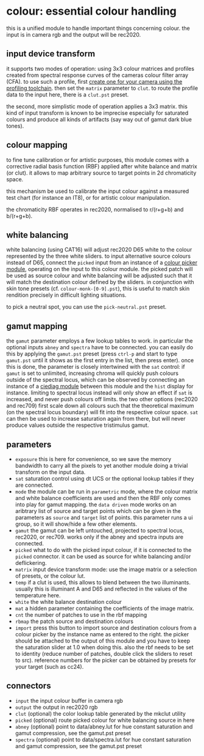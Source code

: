 # colour: essential colour handling

this is a unified module to handle important things concerning colour.
the input is in camera rgb and the output will be rec2020.

## input device transform

it supports two modes of operation: using 3x3 colour matrices and profiles
created from spectral response curves of the cameras colour filter array (CFA).
to use such a profile, first [create one for your camera using the profiling
toolchain](../../../tools/clut/readme.md). then set the `matrix` parameter to `clut`.
to route the profile data to the input here, there is a `clut.pst` preset.

the second, more simplistic mode of operation applies a 3x3 matrix. this kind
of input transform is known to be imprecise especially for saturated colours
and produce all kinds of artifacts (say way out of gamut dark blue tones).

## colour mapping

to fine tune calibration or for artistic purposes, this module comes with a
corrective radial basis function (RBF) applied after white balance and matrix
(or clut). it allows to map arbitrary source to target points in 2d
chromaticity space.

this mechanism be used to calibrate the input colour against a measured
test chart (for instance an IT8), or for artistic colour manipulation.

the chromaticity RBF operates in rec2020, normalised to r/(r+g+b) and b/(r+g+b).

## white balancing

white balancing (using CAT16) will adjust rec2020 D65 white to the colour
represented by the three white sliders. to input alternative source colours
instead of D65, connect the `picked` input from an instance of a [colour picker
module](../pick/readme.md), operating on the input to this colour module. the
picked patch will be used as source colour and white balancing will be adjusted
such that it will match the destination colour defined by the sliders. in
conjunction with skin tone presets (cf. `colour-monk-[0-9].pst`), this is
useful to match skin rendition precisely in difficult lighting situations.

to pick a neutral spot, you can use the `pick-neutral.pst` preset.

## gamut mapping

the `gamut` parameter employs a few lookup tables to
work. in particular the optional inputs `abney` and `spectra` have to be
connected. you can easily do this by applying the `gamut.pst`
preset (press `ctrl-p` and start to type `gamut.pst` until it shows as the
first entry in the list, then press enter).
once this is done, the parameter is closely intertwined with the `sat` control:
if `gamut` is set to unlimited, increasing chroma will quickly push colours
outside of the spectral locus, which can be observed by connecting an instance
of a [ciediag module](../ciediag/readme.md) between this module and the `hist`
display for instance. limiting to spectral locus instead will only show an
effect if `sat` is increased, and never push colours off limits. the two other
options (rec2020 and rec709) first scale down all colours such that the
theoretical maximum (on the spectral locus boundary) will fit into the
respective colour space. `sat` can then be used to increase saturation again
from there, but will never produce values outside the respective tristimulus
gamut.


## parameters

* `exposure` this is here for convenience, so we save the memory bandwidth to carry
  all the pixels to yet another module doing a trivial transform on the input data.
* `sat` saturation control using dt UCS or the optional lookup tables if they are connected.
* `mode` the module can be run in `parametric` mode, where the colour matrix and white
  balance coefficients are used and then the RBF only comes into play for gamut mapping.
  the `data driven` mode works on an aribtrary list of source and target points which
  can be given in the parameters as `source` and `target` list of points.
  this parameter runs a ui group, so it will show/hide a few other elements.
* `gamut` the gamut can be left untouched, projected to spectral locus, rec2020, or rec709.
  works only if the abney and spectra inputs are connected.
* `picked` what to do with the picked input colour, if it is connected to the `picked` connector.
  it can be used as source for white balancing and/or deflickering.
* `matrix` input device transform mode: use the image matrix or a selection of presets, or the colour lut.
* `temp` if a clut is used, this allows to blend between the two illuminants. usually this
  is illuminant A and D65 and reflected in the values of the temperature here.
* `white` the white balance destination colour
* `mat` a hidden parameter containing the coefficients of the image matrix.
* `cnt` the number of patches to use in the rbf mapping
* `rbmap` the patch source and destination colours
* `import` press this button to import source and destination colours from a
  colour picker by the instance name as entered to the right. the picker should
  be attached to the output of this module and you have to keep the saturation
  slider at 1.0 when doing this. also the rbf needs to be set to identity
  (reduce number of patches, double click the sliders to reset to src).
  reference numbers for the picker can be obtained by presets for your target (such as cc24).
  

## connectors

* `input` the input colour buffer in camera rgb
* `output` the output in rec2020 rgb
* `clut` (optional) the color lookup table generated by the mkclut utility
* `picked` (optional) route picked colour for white balancing source in here
* `abney` (optional) point to data/abney.lut for hue constant saturation and gamut compression, see the gamut.pst preset
* `spectra` (optional) point to data/spectra.lut for hue constant saturation and gamut compression, see the gamut.pst preset
